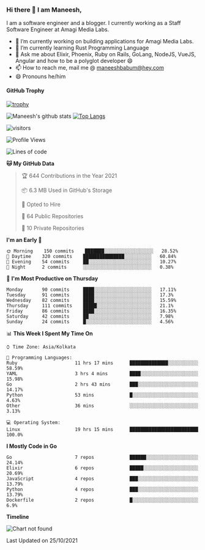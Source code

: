 ### Hi there 👋 I am Maneesh,

I am a software engineer and a blogger. I currently working as a Staff Software Engineer at Amagi Media Labs.


- 🔭 I’m currently working on building applications for Amagi Media Labs.
- 🌱 I’m currently learning Rust Programming Language
- 💬 Ask me about Elixir, Phoenix, Ruby on Rails, GoLang, NodeJS, VueJS, Angular and how to be a polyglot developer 😄
- 📫 How to reach me, mail me @ maneeshbabum@hey.com
- 😄 Pronouns he/him

#### GitHub Trophy
[![trophy](https://github-profile-trophy.vercel.app/?username=mbm-c)](https://github.com/ryo-ma/github-profile-trophy)

![Maneesh's github stats](https://github-readme-stats.vercel.app/api?username=mbm-c&show_icons=true)
[![Top Langs](https://github-readme-stats.vercel.app/api/top-langs/?username=mbm-c)](https://github.com/anuraghazra/github-readme-stats)


![visitors](https://visitor-badge.glitch.me/badge?page_id=maneeshbabu.maneeshbabu)

<!--START_SECTION:waka-->
![Profile Views](http://img.shields.io/badge/Profile%20Views-0-blue)

![Lines of code](https://img.shields.io/badge/From%20Hello%20World%20I%27ve%20Written-288083%20lines%20of%20code-blue)

**🐱 My GitHub Data** 

> 🏆 644 Contributions in the Year 2021
 > 
> 📦 6.3 MB Used in GitHub's Storage 
 > 
> 💼 Opted to Hire
 > 
> 📜 64 Public Repositories 
 > 
> 🔑 10 Private Repositories  
 > 
**I'm an Early 🐤** 

```text
🌞 Morning    150 commits    ███████░░░░░░░░░░░░░░░░░░   28.52% 
🌆 Daytime    320 commits    ███████████████░░░░░░░░░░   60.84% 
🌃 Evening    54 commits     ██░░░░░░░░░░░░░░░░░░░░░░░   10.27% 
🌙 Night      2 commits      ░░░░░░░░░░░░░░░░░░░░░░░░░   0.38%

```
📅 **I'm Most Productive on Thursday** 

```text
Monday       90 commits     ████░░░░░░░░░░░░░░░░░░░░░   17.11% 
Tuesday      91 commits     ████░░░░░░░░░░░░░░░░░░░░░   17.3% 
Wednesday    82 commits     ████░░░░░░░░░░░░░░░░░░░░░   15.59% 
Thursday     111 commits    █████░░░░░░░░░░░░░░░░░░░░   21.1% 
Friday       86 commits     ████░░░░░░░░░░░░░░░░░░░░░   16.35% 
Saturday     42 commits     ██░░░░░░░░░░░░░░░░░░░░░░░   7.98% 
Sunday       24 commits     █░░░░░░░░░░░░░░░░░░░░░░░░   4.56%

```


📊 **This Week I Spent My Time On** 

```text
⌚︎ Time Zone: Asia/Kolkata

💬 Programming Languages: 
Ruby                     11 hrs 17 mins      ██████████████░░░░░░░░░░░   58.59% 
YAML                     3 hrs 4 mins        ████░░░░░░░░░░░░░░░░░░░░░   15.98% 
Go                       2 hrs 43 mins       ███░░░░░░░░░░░░░░░░░░░░░░   14.17% 
Python                   53 mins             █░░░░░░░░░░░░░░░░░░░░░░░░   4.63% 
Other                    36 mins             ░░░░░░░░░░░░░░░░░░░░░░░░░   3.13%

💻 Operating System: 
Linux                    19 hrs 15 mins      █████████████████████████   100.0%

```

**I Mostly Code in Go** 

```text
Go                       7 repos             ██████░░░░░░░░░░░░░░░░░░░   24.14% 
Elixir                   6 repos             █████░░░░░░░░░░░░░░░░░░░░   20.69% 
JavaScript               4 repos             ███░░░░░░░░░░░░░░░░░░░░░░   13.79% 
Python                   4 repos             ███░░░░░░░░░░░░░░░░░░░░░░   13.79% 
Dockerfile               2 repos             █░░░░░░░░░░░░░░░░░░░░░░░░   6.9%

```


**Timeline**

![Chart not found](https://raw.githubusercontent.com/mbm-c/mbm-c/master/charts/bar_graph.png) 


 Last Updated on 25/10/2021
<!--END_SECTION:waka-->

<!--
**maneeshbabu/maneeshbabu** is a ✨ _special_ ✨ repository because its `README.md` (this file) appears on your GitHub profile.

Here are some ideas to get you started:

- 🔭 I’m currently working on ...
- 🌱 I’m currently learning ...
- 👯 I’m looking to collaborate on ...
- 🤔 I’m looking for help with ...
- 💬 Ask me about ...
- 📫 How to reach me: ...
- 😄 Pronouns: ...
- ⚡ Fun fact: ...
-->
